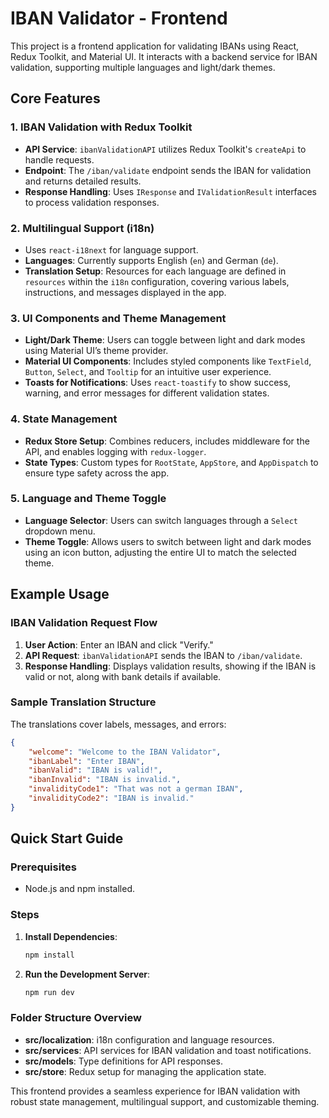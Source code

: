 # IBAN Validator - Frontend

This project is a frontend application for validating IBANs using React, Redux Toolkit, and Material UI. It interacts
with a backend service for IBAN validation, supporting multiple languages and light/dark themes.

## Core Features

### 1. **IBAN Validation with Redux Toolkit**

- **API Service**: `ibanValidationAPI` utilizes Redux Toolkit's `createApi` to handle requests.
- **Endpoint**: The `/iban/validate` endpoint sends the IBAN for validation and returns detailed results.
- **Response Handling**: Uses `IResponse` and `IValidationResult` interfaces to process validation responses.

### 2. **Multilingual Support (i18n)**

- Uses `react-i18next` for language support.
- **Languages**: Currently supports English (`en`) and German (`de`).
- **Translation Setup**: Resources for each language are defined in `resources` within the `i18n` configuration,
  covering various labels, instructions, and messages displayed in the app.

### 3. **UI Components and Theme Management**

- **Light/Dark Theme**: Users can toggle between light and dark modes using Material UI’s theme provider.
- **Material UI Components**: Includes styled components like `TextField`, `Button`, `Select`, and `Tooltip` for an
  intuitive user experience.
- **Toasts for Notifications**: Uses `react-toastify` to show success, warning, and error messages for different
  validation states.

### 4. **State Management**

- **Redux Store Setup**: Combines reducers, includes middleware for the API, and enables logging with `redux-logger`.
- **State Types**: Custom types for `RootState`, `AppStore`, and `AppDispatch` to ensure type safety across the app.

### 5. **Language and Theme Toggle**

- **Language Selector**: Users can switch languages through a `Select` dropdown menu.
- **Theme Toggle**: Allows users to switch between light and dark modes using an icon button, adjusting the entire UI to
  match the selected theme.

## Example Usage

### IBAN Validation Request Flow

1. **User Action**: Enter an IBAN and click "Verify."
2. **API Request**: `ibanValidationAPI` sends the IBAN to `/iban/validate`.
3. **Response Handling**: Displays validation results, showing if the IBAN is valid or not, along with bank details if
   available.

### Sample Translation Structure

The translations cover labels, messages, and errors:

```json
{
	"welcome": "Welcome to the IBAN Validator",
	"ibanLabel": "Enter IBAN",
	"ibanValid": "IBAN is valid!",
	"ibanInvalid": "IBAN is invalid.",
	"invalidityCode1": "That was not a german IBAN",
	"invalidityCode2": "IBAN is invalid."
}
```

## Quick Start Guide

### Prerequisites

- Node.js and npm installed.

### Steps

1. **Install Dependencies**:
   ```bash
   npm install
   ```
2. **Run the Development Server**:
   ```bash
   npm run dev
   ```

### Folder Structure Overview

- **src/localization**: i18n configuration and language resources.
- **src/services**: API services for IBAN validation and toast notifications.
- **src/models**: Type definitions for API responses.
- **src/store**: Redux setup for managing the application state.

This frontend provides a seamless experience for IBAN validation with robust state management, multilingual support, and
customizable theming.